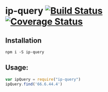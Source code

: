 ip-query [![Build Status](https://travis-ci.org/liuwill/find-ip-location.svg?branch=master)](https://travis-ci.org/liuwill/find-ip-location) [![Coverage Status](https://coveralls.io/repos/liuwill/find-ip-location/badge.svg?service=github)](https://coveralls.io/github/liuwill/find-ip-location)
========

## Installation

```shell
npm i -S ip-query
```

## Usage:

```javascript
var ipQuery = require("ip-query")
ipQuery.find('66.6.44.4')
```
